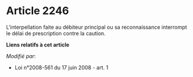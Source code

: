 # Article 2246

L'interpellation faite au débiteur principal ou sa reconnaissance interrompt le délai de prescription contre la caution.

**Liens relatifs à cet article**

_Modifié par_:

  - Loi n°2008-561 du 17 juin 2008 - art. 1
